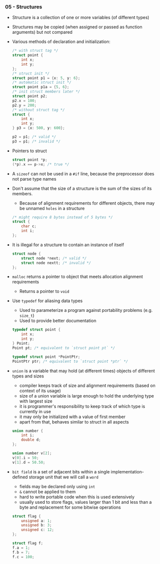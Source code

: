 ### 05 - Structures

- Structure is a collection of one or more variables (of different types)

- Structures may be copied (when assigned or passed as function arguments) but not compared

- Various methods of declaration and initialization:
    ```c
    /* with struct tag */
    struct point {
        int x;
        int y;
    };
    /* struct init */
    struct point p1 = {x: 5, y: 6};
    /* automatic struct init */
    struct point p1a = {5, 6};
    /* init struct members later */
    struct point p2;
    p2.x = 100;
    p2.y = 200;
    /* without struct tag */
    struct {
        int x;
        int y;
    } p3 = {x: 500, y: 600};

    p2 = p1; /* valid */
    p3 = p1; /* invalid */
    ```

- Pointers to struct
    ```c
    struct point *p;
    (*p).x == p->x; /* true */
    ```

- A `sizeof` can not be used in a `#if` line, because the preprocessor does not parse type names

- Don't assume that the size of a structure is the sum of the sizes of its members.
    * Because of alignment requirements for different objects, there may be unnamed `holes` in a structure
    ```c
    /* might require 8 bytes instead of 5 bytes */
    struct {
        char c;
        int i;
    };
    ```

- It is illegal for a structure to contain an instance of itself
    ```c
    struct node {
        struct node *next; /* valid */
        struct node nextt; /* invalid */
    };
    ```

- `malloc` returns a pointer to object that meets allocation alignment requirements
    * Returns a pointer to `void`

- Use `typedef` for aliasing data types
    * Used to parameterize a program against portability problems (e.g. `size_t`)
    * Used to provide better documentation

    ```c
    typedef struct point {
        int x;
        int y;
    } Point;
    Point pt; /* equivalent to `struct point pt` */

    typedef struct point *PointPtr;
    PointPtr ptr; /* equivalent to `struct point *ptr` */
    ```

- `union` is a variable that may hold (at different times) objects of different types and sizes
    * compiler keeps track of size and alignment requirements (based on context of its usage)
    * size of a union variable is large enough to hold the underlying type with largest size
    * it is programmer's responsibility to keep track of which type is currently in use
    * it may only be initialized with a value of first member
    * apart from that, behaves similar to struct in all aspects

    ```c
    union number {
        int i;
        double d;
    };

    union number v[2];
    v[0].i = 50;
    v[1].d = 50.50;
    ```

- `bit field` is a set of adjacent bits within a single implementation-defined storage unit that we will call a `word`
    * fields may be declared only using `int`
    * `&` cannot be applied to them
    * hard to write portable code when this is used extensively
    * usually used to store flags, values larger than 1 bit and less than a byte and replacement for some bitwise operations

    ```c
    struct flag {
        unsigned a: 1;
        unsigned b: 3;
        unsigned c: 12;
    };

    struct flag f;
    f.a = 1;
    f.b = 7;
    f.c = 100;
    ```